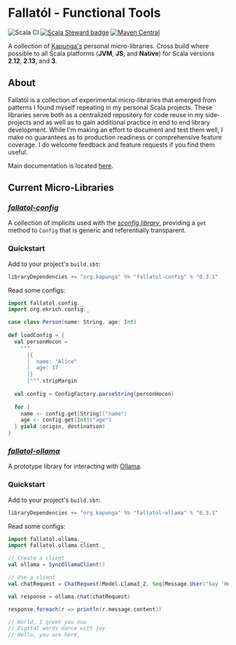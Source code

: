 # Fallatól - Functional Tools

![Scala CI](https://github.com/kapunga/fallatol/workflows/Scala%20CI/badge.svg)
[![Scala Steward badge](https://img.shields.io/badge/Scala_Steward-helping-blue.svg?style=flat&logo=data:image/png;base64,iVBORw0KGgoAAAANSUhEUgAAAA4AAAAQCAMAAAARSr4IAAAAVFBMVEUAAACHjojlOy5NWlrKzcYRKjGFjIbp293YycuLa3pYY2LSqql4f3pCUFTgSjNodYRmcXUsPD/NTTbjRS+2jomhgnzNc223cGvZS0HaSD0XLjbaSjElhIr+AAAAAXRSTlMAQObYZgAAAHlJREFUCNdNyosOwyAIhWHAQS1Vt7a77/3fcxxdmv0xwmckutAR1nkm4ggbyEcg/wWmlGLDAA3oL50xi6fk5ffZ3E2E3QfZDCcCN2YtbEWZt+Drc6u6rlqv7Uk0LdKqqr5rk2UCRXOk0vmQKGfc94nOJyQjouF9H/wCc9gECEYfONoAAAAASUVORK5CYII=)](https://scala-steward.org)
[![Maven Central](https://img.shields.io/maven-central/v/org.kapunga/fallatol-config_2.13.svg)](https://maven-badges.herokuapp.com/maven-central/org.kapunga/fallatol-config_2.13)

A collection of [Kapunga's](https://github.com/kapunga) personal micro-libraries. Cross build where possible to all
Scala platforms (**JVM**, **JS**, and **Native**) for Scala versions **2.12**, **2.13**, and **3**.

## About

Fallatól is a collection of experimental micro-libraries that emerged from patterns I found myself repeating in my
personal Scala projects. These libraries serve both as a centralized repository for code reuse in my side-projects
and as well as to gain additional practice in end to end library development. While I'm making an effort to document
and test them well, I make no guarantees as to production readiness or comprehensive feature coverage. I do welcome
feedback and feature requests if you find them useful.

Main documentation is located [here](https://fallatol.kapunga.org).

## Current Micro-Libraries

### [_fallatol-config_](https://fallatol.kapunga.org/config.html) 

A collection of implicits used with the [_sconfig library_](https://github.com/ekrich/sconfig/), providing a `get`
method to `Config` that is generic and referentially transparent.

### Quickstart

Add to your project's `build.sbt`:
```sbt
libraryDependencies += "org.kapunga" %% "fallatol-config" % "0.3.1"
```
Read some configs:
```scala
import fallatol.config._
import org.ekrich.config._

case class Person(name: String, age: Int)
    
def loadConfig = {
  val personHocon =
    """
      |{
      |  name: "Alice"
      |  age: 37
      |}
      |""".stripMargin
      
  val config = ConfigFactory.parseString(personHocon)
  
  for {
    name <- config.get[String]("name")
    age <- config.get[Int]("age")
  } yield (origin, destination)
}
```

### [_fallatol-ollama_](https://fallatol.kapunga.org/ollama.html)

A prototype library for interacting with [Ollama](https://ollama.com/).

### Quickstart

Add to your project's `build.sbt`:
```sbt
libraryDependencies += "org.kapunga" %% "fallatol-ollama" % "0.3.1"
```

Read some configs:
```scala
import fallatol.ollama._
import fallatol.ollama.client._

// Create a client
val ollama = SyncOllamaClient()

// Use a client
val chatRequest = ChatRequest(Model.Llama3_2, Seq(Message.User("Say 'Hello World' but as a haiku.")))

val response = ollama.chat(chatRequest)

response.foreach(r => println(r.message.content))

// World, I greet you now
// Digital words dance with joy
// Hello, you are here,
```
